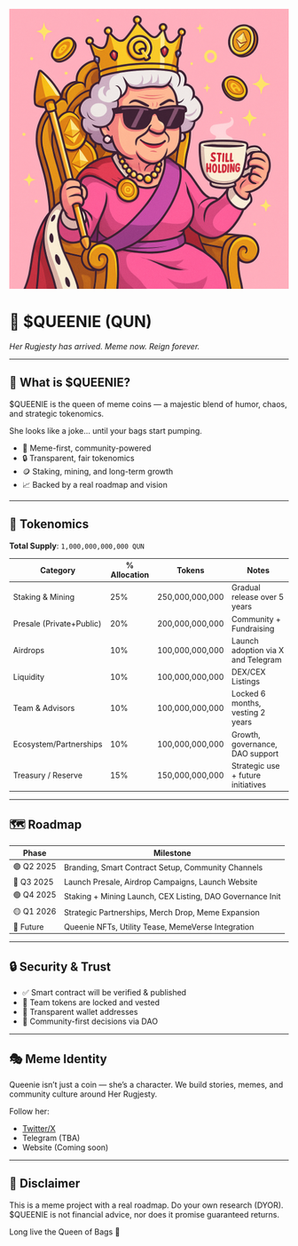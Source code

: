 ![Queenie Logo](imges/hero.png)

# 👑 $QUEENIE (QUN)

*Her Rugjesty has arrived. Meme now. Reign forever.*

---

## 👑 What is $QUEENIE?

$QUEENIE is the queen of meme coins — a majestic blend of humor, chaos, and strategic tokenomics.

She looks like a joke... until your bags start pumping.

- 🐑 Meme-first, community-powered
- 🔒 Transparent, fair tokenomics
- 🪙 Staking, mining, and long-term growth
- 📈 Backed by a real roadmap and vision

---

## 🔢 Tokenomics

**Total Supply**: `1,000,000,000,000 QUN`

| Category               | % Allocation | Tokens            | Notes                                     |
|------------------------|--------------|-------------------|-------------------------------------------|
| Staking & Mining       | 25%          | 250,000,000,000   | Gradual release over 5 years              |
| Presale (Private+Public)| 20%         | 200,000,000,000   | Community + Fundraising                   |
| Airdrops               | 10%          | 100,000,000,000   | Launch adoption via X and Telegram        |
| Liquidity              | 10%          | 100,000,000,000   | DEX/CEX Listings                          |
| Team & Advisors        | 10%          | 100,000,000,000   | Locked 6 months, vesting 2 years          |
| Ecosystem/Partnerships | 10%          | 100,000,000,000   | Growth, governance, DAO support           |
| Treasury / Reserve     | 15%          | 150,000,000,000   | Strategic use + future initiatives        |

---

## 🗺️ Roadmap

| Phase     | Milestone                                                 |
|-----------|------------------------------------------------------------|
| 🟣 Q2 2025 | Branding, Smart Contract Setup, Community Channels        |
| 🔵 Q3 2025 | Launch Presale, Airdrop Campaigns, Launch Website        |
| 🟢 Q4 2025 | Staking + Mining Launch, CEX Listing, DAO Governance Init |
| 🟡 Q1 2026 | Strategic Partnerships, Merch Drop, Meme Expansion       |
| 🔮 Future  | Queenie NFTs, Utility Tease, MemeVerse Integration       |

---

## 🔒 Security & Trust

- ✅ Smart contract will be verified & published
- 🔐 Team tokens are locked and vested
- 🧾 Transparent wallet addresses
- 📣 Community-first decisions via DAO

---

## 🎭 Meme Identity

Queenie isn’t just a coin — she’s a character.
We build stories, memes, and community culture around Her Rugjesty.

Follow her:
- [Twitter/X](https://x.com/thequeenieeth)
- Telegram (TBA)
- Website (Coming soon)

---

## 📜 Disclaimer

This is a meme project with a real roadmap. Do your own research (DYOR). $QUEENIE is not financial advice, nor does it promise guaranteed returns.

Long live the Queen of Bags 💅
